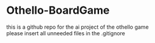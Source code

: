 # Othello-BoardGame
this is a github repo for the ai project of the othello game<br/>
please insert all unneeded files in the .gitignore 
